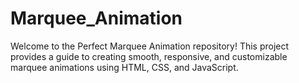 # Marquee_Animation
Welcome to the Perfect Marquee Animation repository! This project provides a guide to creating smooth, responsive, and customizable marquee animations using HTML, CSS, and JavaScript.
